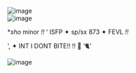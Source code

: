 ![image](https://github.com/user-attachments/assets/262f1c4d-4ce8-49f9-bedd-0b3c1e264212)       
![image](https://pin.it/4eK9yJyzz)

  **sho*   minor *!!*   ‘   ISFP    ✦  sp/sx 873 ✦ FEVL *!!*



  ‘, ✦    INT I DONT BITE!! !!  🌸 ‘🐈’


![image](https://github.com/user-attachments/assets/262f1c4d-4ce8-49f9-bedd-0b3c1e264212)


